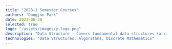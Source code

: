 ```yaml
---
title: "2023-1 Semester Courses"
authors: "Dongjun Park"
date: 2023-06-30
selected: true
logo: "/assets/images/y-logo.png"
description: "Data Structure - Covers fundamental data structures (arrays, stacks, queues, linked lists, trees, graphs) and their algorithms (sorting, searching). Emphasizes analyzing algorithm complexity and implementing structures in practical assignments. | Discrete Structure - Explores mathematical foundations for CS (logic, set theory, combinatorics, graph theory, proofs) applied to computational problem solving."
technologies: "Data Structures, Algorithms, Discrete Mathematics"
---
```

